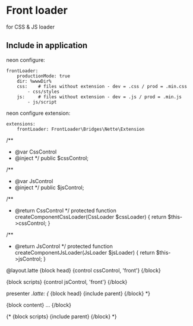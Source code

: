 Front loader
============
for CSS &amp; JS loader

Include in application
----------------------
neon configure:
```neon
frontLoader:
    productionMode: true
    dir: %wwwDir%
    css:    # files without extension - dev = .css / prod = .min.css
        - css/styles
    js:     # files without extension - dev = .js / prod = .min.js
        - js/script
```

neon configure extension:
```neon
extensions:
    frontLoader: FrontLoader\Bridges\Nette\Extension
```


/**
 * @var CssControl
 * @inject
 */
public $cssControl;

/**
 * @var JsControl
 * @inject
 */
public $jsControl;


/**
 * @return CssControl
 */
protected function createComponentCssLoader(CssLoader $cssLoader)
{
    return $this->cssControl;
}

/**
 * @return JsControl
 */
protected function createComponentJsLoader(JsLoader $jsLoader)
{
    return $this->jsControl;
}

@layout.latte
{block head}
    {control cssControl, 'front'}
{/block}

{block scripts}
    {control jsControl, 'front'}
{/block}
    

presenter *.latte:
{*
{block head}
    {include parent}
{/block}
*}

{block content}
...
{/block}

{*
{block scripts}
    {include parent}
{/block}
*}
